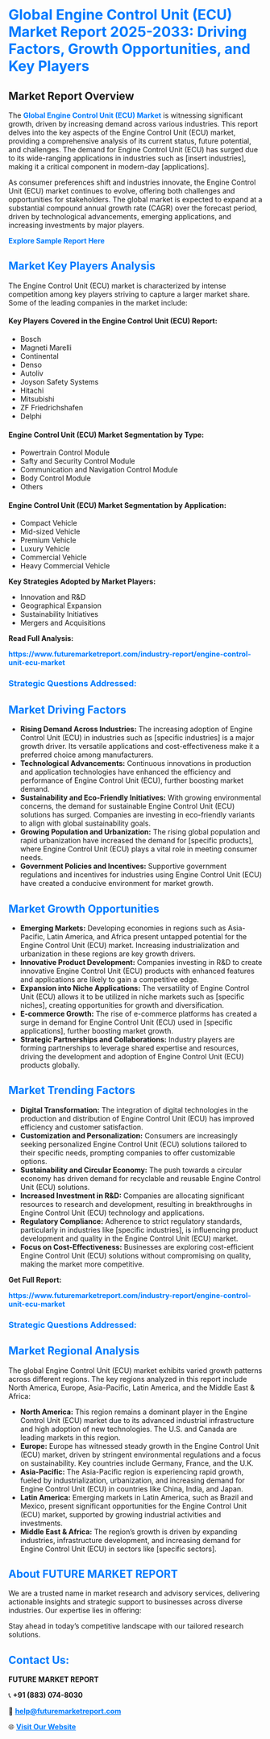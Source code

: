 <h1 style="color: #007BFF;">Global Engine Control Unit (ECU) Market Report 2025-2033: Driving Factors, Growth Opportunities, and Key Players</h1>

<section id="overview">
<h2>Market Report Overview</h2>
<p>The <a href="https://www.futuremarketreport.com/industry-report/engine-control-unit-ecu-market" style="color: #007BFF; text-decoration: none;"><strong>Global Engine Control Unit (ECU) Market</strong></a> is witnessing significant growth, driven by increasing demand across various industries. This report delves into the key aspects of the Engine Control Unit (ECU) market, providing a comprehensive analysis of its current status, future potential, and challenges. The demand for Engine Control Unit (ECU) has surged due to its wide-ranging applications in industries such as [insert industries], making it a critical component in modern-day [applications].</p>
<p>As consumer preferences shift and industries innovate, the Engine Control Unit (ECU) market continues to evolve, offering both challenges and opportunities for stakeholders. The global market is expected to expand at a substantial compound annual growth rate (CAGR) over the forecast period, driven by technological advancements, emerging applications, and increasing investments by major players.</p>
</section>

<section id="overview">
<p><a href="https://www.futuremarketreport.com/request-sample/reportId=54352" style="color: #007BFF; text-decoration: none;"><strong>Explore Sample Report Here</strong></a></p>
</section>

<section id="key-players">
<h2 style="color: #007BFF;">Market Key Players Analysis</h2>
<p>The Engine Control Unit (ECU) market is characterized by intense competition among key players striving to capture a larger market share. Some of the leading companies in the market include:</p>
<h4>Key Players Covered in the Engine Control Unit (ECU) Report:</h4>
<ul><li>Bosch</li><li>Magneti Marelli</li><li>Continental</li><li>Denso</li><li>Autoliv</li><li>Joyson Safety Systems</li><li>Hitachi</li><li>Mitsubishi</li><li>ZF Friedrichshafen</li><li>Delphi</li></ul>
<h4>Engine Control Unit (ECU) Market Segmentation by Type:</h4>
<ul><li>Powertrain Control Module</li><li>Safty and Security Control Module</li><li>Communication and Navigation Control Module</li><li>Body Control Module</li><li>Others</li></ul>

<h4>Engine Control Unit (ECU) Market Segmentation by Application:</h4>
<ul><li>Compact Vehicle</li><li>Mid-sized Vehicle</li><li>Premium Vehicle</li><li>Luxury Vehicle</li><li>Commercial Vehicle</li><li>Heavy Commercial Vehicle</li></ul>
<p><strong>Key Strategies Adopted by Market Players:</strong></p>
<ul>
<li>Innovation and R&D</li>
<li>Geographical Expansion</li>
<li>Sustainability Initiatives</li>
<li>Mergers and Acquisitions</li>
</ul>
</section>

<section>
<p><strong>Read Full Analysis: </strong></p><a href="https://www.futuremarketreport.com/industry-report/engine-control-unit-ecu-market" style="color: #007BFF; text-decoration: none;"><strong>https://www.futuremarketreport.com/industry-report/engine-control-unit-ecu-market</strong></a>
<h3 style="color: #007BFF;">Strategic Questions Addressed:</h3>
</section>

<section id="driving-factors">
<h2 style="color: #007BFF;">Market Driving Factors</h2>
<ul>
<li><strong>Rising Demand Across Industries:</strong> The increasing adoption of Engine Control Unit (ECU) in industries such as [specific industries] is a major growth driver. Its versatile applications and cost-effectiveness make it a preferred choice among manufacturers.</li>
<li><strong>Technological Advancements:</strong> Continuous innovations in production and application technologies have enhanced the efficiency and performance of Engine Control Unit (ECU), further boosting market demand.</li>
<li><strong>Sustainability and Eco-Friendly Initiatives:</strong> With growing environmental concerns, the demand for sustainable Engine Control Unit (ECU) solutions has surged. Companies are investing in eco-friendly variants to align with global sustainability goals.</li>
<li><strong>Growing Population and Urbanization:</strong> The rising global population and rapid urbanization have increased the demand for [specific products], where Engine Control Unit (ECU) plays a vital role in meeting consumer needs.</li>
<li><strong>Government Policies and Incentives:</strong> Supportive government regulations and incentives for industries using Engine Control Unit (ECU) have created a conducive environment for market growth.</li>
</ul>
</section>

<section id="growth-opportunities">
<h2 style="color: #007BFF;">Market Growth Opportunities</h2>
<ul>
<li><strong>Emerging Markets:</strong> Developing economies in regions such as Asia-Pacific, Latin America, and Africa present untapped potential for the Engine Control Unit (ECU) market. Increasing industrialization and urbanization in these regions are key growth drivers.</li>
<li><strong>Innovative Product Development:</strong> Companies investing in R&D to create innovative Engine Control Unit (ECU) products with enhanced features and applications are likely to gain a competitive edge.</li>
<li><strong>Expansion into Niche Applications:</strong> The versatility of Engine Control Unit (ECU) allows it to be utilized in niche markets such as [specific niches], creating opportunities for growth and diversification.</li>
<li><strong>E-commerce Growth:</strong> The rise of e-commerce platforms has created a surge in demand for Engine Control Unit (ECU) used in [specific applications], further boosting market growth.</li>
<li><strong>Strategic Partnerships and Collaborations:</strong> Industry players are forming partnerships to leverage shared expertise and resources, driving the development and adoption of Engine Control Unit (ECU) products globally.</li>
</ul>
</section>

<section id="trending-factors">
<h2 style="color: #007BFF;">Market Trending Factors</h2>
<ul>
<li><strong>Digital Transformation:</strong> The integration of digital technologies in the production and distribution of Engine Control Unit (ECU) has improved efficiency and customer satisfaction.</li>
<li><strong>Customization and Personalization:</strong> Consumers are increasingly seeking personalized Engine Control Unit (ECU) solutions tailored to their specific needs, prompting companies to offer customizable options.</li>
<li><strong>Sustainability and Circular Economy:</strong> The push towards a circular economy has driven demand for recyclable and reusable Engine Control Unit (ECU) solutions.</li>
<li><strong>Increased Investment in R&D:</strong> Companies are allocating significant resources to research and development, resulting in breakthroughs in Engine Control Unit (ECU) technology and applications.</li>
<li><strong>Regulatory Compliance:</strong> Adherence to strict regulatory standards, particularly in industries like [specific industries], is influencing product development and quality in the Engine Control Unit (ECU) market.</li>
<li><strong>Focus on Cost-Effectiveness:</strong> Businesses are exploring cost-efficient Engine Control Unit (ECU) solutions without compromising on quality, making the market more competitive.</li>
</ul>
</section>

<section>
<p><strong>Get Full Report: </strong></p><a href="https://www.futuremarketreport.com/industry-report/engine-control-unit-ecu-market" style="color: #007BFF; text-decoration: none;"><strong>https://www.futuremarketreport.com/industry-report/engine-control-unit-ecu-market</strong></a>
<h3 style="color: #007BFF;">Strategic Questions Addressed:</h3>
</section>


<section id="regional-analysis">
<h2 style="color: #007BFF;">Market Regional Analysis</h2>
<p>The global Engine Control Unit (ECU) market exhibits varied growth patterns across different regions. The key regions analyzed in this report include North America, Europe, Asia-Pacific, Latin America, and the Middle East & Africa:</p>
<ul>
<li><strong>North America:</strong> This region remains a dominant player in the Engine Control Unit (ECU) market due to its advanced industrial infrastructure and high adoption of new technologies. The U.S. and Canada are leading markets in this region.</li>
<li><strong>Europe:</strong> Europe has witnessed steady growth in the Engine Control Unit (ECU) market, driven by stringent environmental regulations and a focus on sustainability. Key countries include Germany, France, and the U.K.</li>
<li><strong>Asia-Pacific:</strong> The Asia-Pacific region is experiencing rapid growth, fueled by industrialization, urbanization, and increasing demand for Engine Control Unit (ECU) in countries like China, India, and Japan.</li>
<li><strong>Latin America:</strong> Emerging markets in Latin America, such as Brazil and Mexico, present significant opportunities for the Engine Control Unit (ECU) market, supported by growing industrial activities and investments.</li>
<li><strong>Middle East & Africa:</strong> The region’s growth is driven by expanding industries, infrastructure development, and increasing demand for Engine Control Unit (ECU) in sectors like [specific sectors].</li>
</ul>
</section>

<footer>
<h2 style="color: #007BFF;">About FUTURE MARKET REPORT</h2>
<p>We are a trusted name in market research and advisory services, delivering actionable insights and strategic support to businesses across diverse industries. Our expertise lies in offering:</p>

<p>Stay ahead in today’s competitive landscape with our tailored research solutions.</p>

<h2 style="color: #007BFF;">Contact Us:</h2>
<p><strong>FUTURE MARKET REPORT</strong></p>
<p>📞 <strong>+91 (883) 074-8030</strong></p>
<p>📧 <strong><a href="mailto:help@futuremarketreport.com" style="color: #007BFF;">help@futuremarketreport.com</a></strong></p>
<p>🌐 <strong><a href="https://www.futuremarketreport.com/" style="color: #007BFF;">Visit Our Website</a></strong></p>
</footer>
